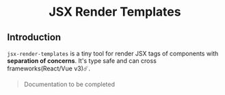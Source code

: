 <h1 align="center">
  JSX Render Templates
</h1>

## Introduction

`jsx-render-templates` is a tiny tool for render JSX tags of components with **separation of concerns**. It's type safe and can cross frameworks(React/Vue v3)☄️.

> Documentation to be completed
